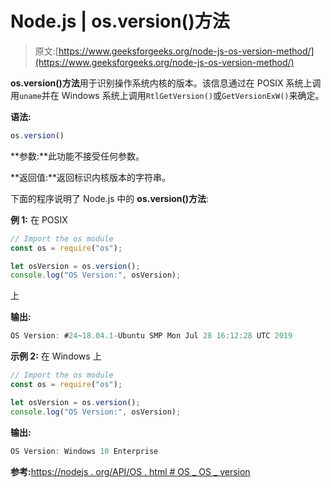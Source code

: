 # Node.js | os.version()方法

> 原文:[https://www.geeksforgeeks.org/node-js-os-version-method/](https://www.geeksforgeeks.org/node-js-os-version-method/)

**os.version()方法**用于识别操作系统内核的版本。该信息通过在 POSIX 系统上调用`uname`并在 Windows 系统上调用`RtlGetVersion()`或`GetVersionExW()`来确定。

**语法:**

```js
os.version()
```

**参数:**此功能不接受任何参数。

**返回值:**返回标识内核版本的字符串。

下面的程序说明了 Node.js 中的 **os.version()方法**:

**例 1:** 在 POSIX

```js
// Import the os module
const os = require("os");

let osVersion = os.version();
console.log("OS Version:", osVersion);
```

上

**输出:**

```js
OS Version: #24~18.04.1-Ubuntu SMP Mon Jul 28 16:12:28 UTC 2019
```

**示例 2:** 在 Windows 上

```js
// Import the os module
const os = require("os");

let osVersion = os.version();
console.log("OS Version:", osVersion);
```

**输出:**

```js
OS Version: Windows 10 Enterprise
```

**参考:**[https://nodejs . org/API/OS . html # OS _ OS _ version](https://nodejs.org/api/os.html#os_os_version)